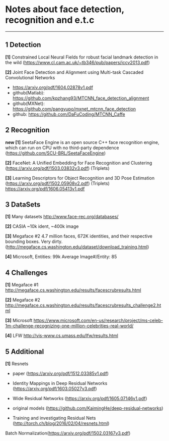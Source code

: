 # Notes about face detection, recognition and e.t.c


---------------------------------------

## 1 Detection
**[1]** Constrained Local Neural Fields for robust facial landmark detection in the wild (https://www.cl.cam.ac.uk/~tb346/pub/papers/iccv2013.pdf)

**[2]** Joint Face Detection and Alignment using Multi-task Cascaded Convolutional Networks 

 - https://arxiv.org/pdf/1604.02878v1.pdf
 - github(Matlab): https://github.com/kpzhang93/MTCNN_face_detection_alignment
 - github(MXNet): https://github.com/pangyupo/mxnet_mtcnn_face_detection
 - github: https://github.com/DaFuCoding/MTCNN_Caffe

## 2 Recognition

**new [1]** SeetaFace Engine is an open source C++ face recognition engine, which can run on CPU with no third-party dependence (https://github.com/SCU-BRL/SeetaFaceEngine)

**[2]** FaceNet: A Unified Embedding for Face Recognition and Clustering (https://arxiv.org/pdf/1503.03832v3.pdf) (Triplets)

**[3]** Learning Descriptors for Object Recognition and 3D Pose Estimation (https://arxiv.org/pdf/1502.05908v2.pdf) (Triplets)
https://arxiv.org/pdf/1606.05413v1.pdf

## 3 DataSets
**[1]** Many datasets http://www.face-rec.org/databases/

**[2]** CASIA ~10k ident, ~400k image 

**[3]** Megaface #2 4.7 million faces, 672K identities, and their respective bounding boxes. Very dirty. (http://megaface.cs.washington.edu/dataset/download_training.html) 

**[4]** Microsoft, Entities: 99k   Average Image#/Entity: 85


## 4 Challenges
**[1]** Megaface #1 http://megaface.cs.washington.edu/results/facescrubresults.html

**[2]** Megaface #2 http://megaface.cs.washington.edu/results/facescrubresults_challenge2.html

**[3]** Microsoft https://www.microsoft.com/en-us/research/project/ms-celeb-1m-challenge-recognizing-one-million-celebrities-real-world/

**[4]** LFW http://vis-www.cs.umass.edu/lfw/results.html

## 5 Additional
**[1]** Resnets
 - paper (https://arxiv.org/pdf/1512.03385v1.pdf)
 - Identity Mappings in Deep Residual Networks (https://arxiv.org/pdf/1603.05027v3.pdf)
 - Wide Residual Networks (https://arxiv.org/pdf/1605.07146v1.pdf)
 
 - original models (https://github.com/KaimingHe/deep-residual-networks)
 - Training and investigating Residual Nets (http://torch.ch/blog/2016/02/04/resnets.html)


 Batch Normalization(https://arxiv.org/pdf/1502.03167v3.pdf)








